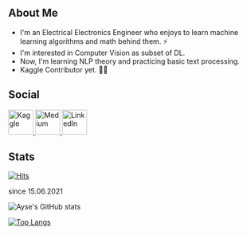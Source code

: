 ## About Me
- I'm an Electrical Electronics Engineer who enjoys to learn machine learning algorithms and math behind them. ⚡
- I'm interested in Computer Vision as subset of DL.
- Now, I'm learning NLP theory and practicing basic text processing.
- Kaggle Contributor yet. 👩‍💻


## Social
<a href="https://www.kaggle.com/aerdem/code">
<img border="0" alt="Kaggle" src="https://edent.github.io/SuperTinyIcons/images/svg/kaggle.svg" width="50 height="50>
</a>
<a href="https://www.medium.com/@aysenurerdem">
<img border="0" alt="Medium" src="https://edent.github.io/SuperTinyIcons/images/svg/medium.svg" width="50 height="50>
</a>
<a href="https://www.linkedin.com/in/aysenurerdem/">
<img border="0" alt="LinkedIn" src="https://edent.github.io/SuperTinyIcons/images/svg/linkedin.svg" width="50 height="50>
</a>

## Stats
[![Hits](https://hits.seeyoufarm.com/api/count/incr/badge.svg?url=https%3A%2F%2Fgithub.com%2Fer-ay%2F&count_bg=%23862348&title_bg=%23292929&icon=codacy.svg&icon_color=%23E5D0D0&title=hits+daily%2Ftotal&edge_flat=false)](https://hits.seeyoufarm.com)

since 15.06.2021

![Ayse's GitHub stats](https://github-readme-stats.vercel.app/api?username=er-ay&show_icons=true&theme=synthwave) 

[![Top Langs](https://github-readme-stats.vercel.app/api/top-langs/?username=er-ay&layout=compact)](https://github.com/anuraghazra/github-readme-stats)

